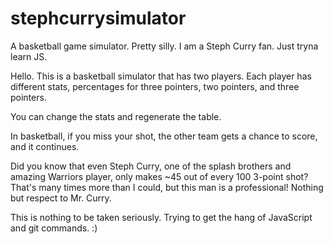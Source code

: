 # stephcurrysimulator
A basketball game simulator. Pretty silly. I am a Steph Curry fan. Just tryna learn JS.

Hello. This is a basketball simulator that has two players. Each player has different stats, percentages for three pointers,
two pointers, and three pointers.

You can change the stats and regenerate the table.

In basketball, if you miss your shot, the other team gets a chance to score, and it continues. 

Did you know that even Steph Curry, one of the splash brothers and amazing Warriors player, only makes ~45 out of every 100 3-point shot?
That's many times more than I could, but this man is a professional! Nothing but respect to Mr. Curry.

This is nothing to be taken seriously. Trying to get the hang of JavaScript and git commands. :)
